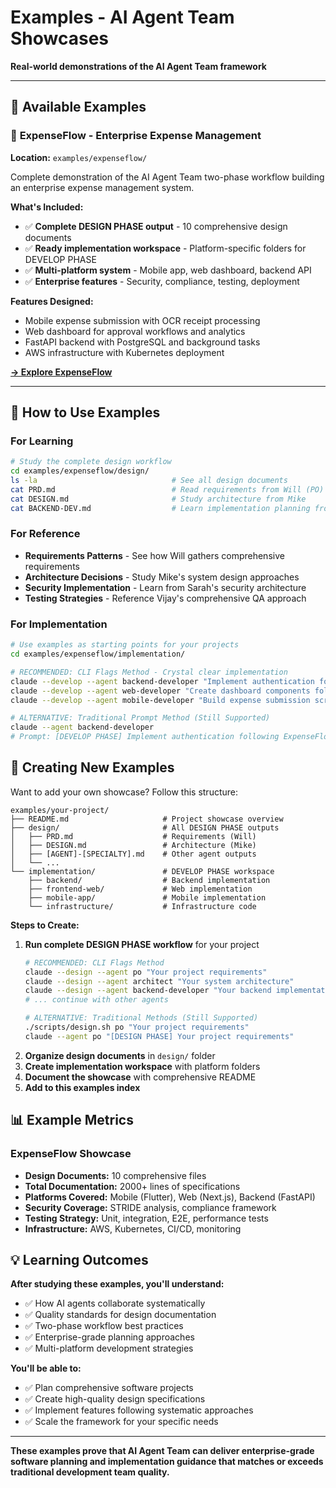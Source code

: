# Examples - AI Agent Team Showcases

**Real-world demonstrations of the AI Agent Team framework**

---

## 📂 **Available Examples**

### 🏢 **ExpenseFlow - Enterprise Expense Management**
**Location:** `examples/expenseflow/`

Complete demonstration of the AI Agent Team two-phase workflow building an enterprise expense management system.

**What's Included:**
- ✅ **Complete DESIGN PHASE output** - 10 comprehensive design documents
- ✅ **Ready implementation workspace** - Platform-specific folders for DEVELOP PHASE
- ✅ **Multi-platform system** - Mobile app, web dashboard, backend API
- ✅ **Enterprise features** - Security, compliance, testing, deployment

**Features Designed:**
- Mobile expense submission with OCR receipt processing
- Web dashboard for approval workflows and analytics
- FastAPI backend with PostgreSQL and background tasks
- AWS infrastructure with Kubernetes deployment

[**→ Explore ExpenseFlow**](expenseflow/README.md)

---

## 🎯 **How to Use Examples**

### **For Learning**
```bash
# Study the complete design workflow
cd examples/expenseflow/design/
ls -la                              # See all design documents
cat PRD.md                          # Read requirements from Will (PO)
cat DESIGN.md                       # Study architecture from Mike
cat BACKEND-DEV.md                  # Learn implementation planning from Luke
```

### **For Reference**
- **Requirements Patterns** - See how Will gathers comprehensive requirements
- **Architecture Decisions** - Study Mike's system design approaches
- **Security Implementation** - Learn from Sarah's security architecture
- **Testing Strategies** - Reference Vijay's comprehensive QA approach

### **For Implementation**
```bash
# Use examples as starting points for your projects
cd examples/expenseflow/implementation/

# RECOMMENDED: CLI Flags Method - Crystal clear implementation
claude --develop --agent backend-developer "Implement authentication following ExpenseFlow backend plan"
claude --develop --agent web-developer "Create dashboard components following ExpenseFlow web design"
claude --develop --agent mobile-developer "Build expense submission screen following ExpenseFlow mobile design"

# ALTERNATIVE: Traditional Prompt Method (Still Supported)
claude --agent backend-developer
# Prompt: [DEVELOP PHASE] Implement authentication following ExpenseFlow backend plan
```

## 🚀 **Creating New Examples**

Want to add your own showcase? Follow this structure:

```
examples/your-project/
├── README.md                     # Project showcase overview
├── design/                       # All DESIGN PHASE outputs
│   ├── PRD.md                    # Requirements (Will)
│   ├── DESIGN.md                 # Architecture (Mike)
│   ├── [AGENT]-[SPECIALTY].md    # Other agent outputs
│   └── ...
└── implementation/               # DEVELOP PHASE workspace
    ├── backend/                  # Backend implementation
    ├── frontend-web/             # Web implementation  
    ├── mobile-app/               # Mobile implementation
    └── infrastructure/           # Infrastructure code
```

**Steps to Create:**
1. **Run complete DESIGN PHASE workflow** for your project
   ```bash
   # RECOMMENDED: CLI Flags Method
   claude --design --agent po "Your project requirements"
   claude --design --agent architect "Your system architecture"
   claude --design --agent backend-developer "Your backend implementation plan"
   # ... continue with other agents
   
   # ALTERNATIVE: Traditional Methods (Still Supported)
   ./scripts/design.sh po "Your project requirements"
   claude --agent po "[DESIGN PHASE] Your project requirements"
   ```
2. **Organize design documents** in `design/` folder
3. **Create implementation workspace** with platform folders
4. **Document the showcase** with comprehensive README
5. **Add to this examples index**

## 📊 **Example Metrics**

### **ExpenseFlow Showcase**
- **Design Documents:** 10 comprehensive files
- **Total Documentation:** 2000+ lines of specifications
- **Platforms Covered:** Mobile (Flutter), Web (Next.js), Backend (FastAPI)
- **Security Coverage:** STRIDE analysis, compliance framework
- **Testing Strategy:** Unit, integration, E2E, performance tests
- **Infrastructure:** AWS, Kubernetes, CI/CD, monitoring

## 💡 **Learning Outcomes**

**After studying these examples, you'll understand:**
- ✅ How AI agents collaborate systematically
- ✅ Quality standards for design documentation
- ✅ Two-phase workflow best practices
- ✅ Enterprise-grade planning approaches
- ✅ Multi-platform development strategies

**You'll be able to:**
- ✅ Plan comprehensive software projects
- ✅ Create high-quality design specifications
- ✅ Implement features following systematic approaches
- ✅ Scale the framework for your specific needs

---

**These examples prove that AI Agent Team can deliver enterprise-grade software planning and implementation guidance that matches or exceeds traditional development team quality.**
